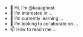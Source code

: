 - 👋 Hi, I’m @kauaghost
- 👀 I’m interested in ...
- 🌱 I’m currently learning ...
- 💞️ I’m looking to collaborate on ...
- 📫 How to reach me ...

<!---
kauaghost/kauaghost is a ✨ special ✨ repository because its `README.md` (this file) appears on your GitHub profile.
You can click the Preview link to take a look at your changes.
--->
